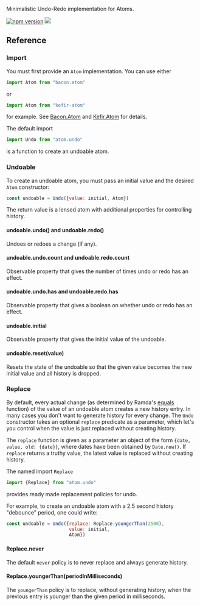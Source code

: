 Minimalistic Undo-Redo implementation for Atoms.

[![npm version](https://badge.fury.io/js/atom.undo.svg)](http://badge.fury.io/js/atom.undo) [![](https://david-dm.org/calmm-js/atom.undo.svg)](https://david-dm.org/calmm-js/atom.undo)

## Reference

### Import

You must first provide an `Atom` implementation.  You can use either

```js
import Atom from "bacon.atom"
```

or

```js
import Atom from "kefir-atom"
```

for example.  See [Bacon.Atom](https://github.com/calmm-js/bacon.atom) and
[Kefir.Atom](https://github.com/calmm-js/kefir.atom) for details.

The default import

```js
import Undo from "atom.undo"
```

is a function to create an undoable atom.

### Undoable

To create an undoable atom, you must pass an initial value and the desired
`Atom` constructor:

```js
const undoable = Undo({value: initial, Atom})
```

The return value is a lensed atom with additional properties for controlling
history.

#### undoable.undo() and undoable.redo()

Undoes or redoes a change (if any).

#### undoable.undo.count and undoable.redo.count

Observable property that gives the number of times undo or redo has an effect.

#### undoable.undo.has and undoable.redo.has

Observable property that gives a boolean on whether undo or redo has an effect.

#### undoable.initial

Observable property that gives the initial value of the undoable.

#### undoable.reset(value)

Resets the state of the undoable so that the given value becomes the new initial
value and all history is dropped.

### Replace

By default, every actual change (as determined by Ramda's
[equals](http://ramdajs.com/0.19.0/docs/#equals) function) of the value of an
undoable atom creates a new history entry.  In many cases you don't want to
generate history for every change.  The `Undo` constructor takes an optional
`replace` predicate as a parameter, which let's you control when the value is
just replaced without creating history.

The `replace` function is given as a parameter an object of the form `{date,
value, old: {date}}`, where dates have been obtained by `Date.now()`.  If
`replace` returns a truthy value, the latest value is replaced without creating
history.

The named import `Replace`

```js
import {Replace} from "atom.undo"
```

provides ready made replacement policies for undo.

For example, to create an undoable atom with a 2.5 second history "debounce"
period, one could write:

```js
const undoable = Undo({replace: Replace.youngerThan(2500),
                       value: initial,
                       Atom})
```

#### Replace.never

The default `never` policy is to never replace and always generate history.

#### Replace.youngerThan(periodInMilliseconds)

The `youngerThan` policy is to replace, without generating history, when the
previous entry is younger than the given period in milliseconds.
